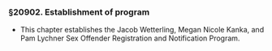 ### §20902. Establishment of program
* This chapter establishes the Jacob Wetterling, Megan Nicole Kanka, and Pam Lychner Sex Offender Registration and Notification Program.